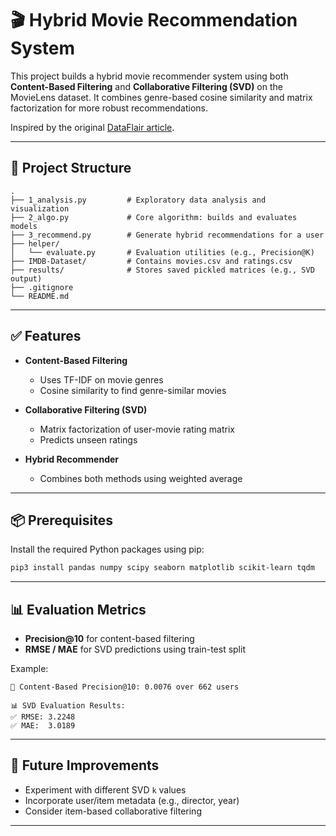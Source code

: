 # 🎬 Hybrid Movie Recommendation System

This project builds a hybrid movie recommender system using both **Content-Based Filtering** and **Collaborative Filtering (SVD)** on the MovieLens dataset. It combines genre-based cosine similarity and matrix factorization for more robust recommendations.

Inspired by the original [DataFlair article](https://data-flair.training/blogs/data-science-r-movie-recommendation-system/).

---

## 📁 Project Structure

```
.
├── 1_analysis.py         # Exploratory data analysis and visualization
├── 2_algo.py             # Core algorithm: builds and evaluates models
├── 3_recommend.py        # Generate hybrid recommendations for a user
├── helper/
│   └── evaluate.py       # Evaluation utilities (e.g., Precision@K)
├── IMDB-Dataset/         # Contains movies.csv and ratings.csv
├── results/              # Stores saved pickled matrices (e.g., SVD output)
├── .gitignore
└── README.md
```

---

## ✅ Features

- **Content-Based Filtering**  
  - Uses TF-IDF on movie genres  
  - Cosine similarity to find genre-similar movies

- **Collaborative Filtering (SVD)**  
  - Matrix factorization of user-movie rating matrix  
  - Predicts unseen ratings

- **Hybrid Recommender**  
  - Combines both methods using weighted average

---

## 📦 Prerequisites

Install the required Python packages using pip:

```bash
pip3 install pandas numpy scipy seaborn matplotlib scikit-learn tqdm
```

---

## 📊 Evaluation Metrics

- **Precision@10** for content-based filtering
- **RMSE / MAE** for SVD predictions using train-test split

Example:

```
🎯 Content-Based Precision@10: 0.0076 over 662 users

📊 SVD Evaluation Results:
✅ RMSE: 3.2248
✅ MAE:  3.0189
```

---

## 🚀 Future Improvements

- Experiment with different SVD `k` values
- Incorporate user/item metadata (e.g., director, year)
- Consider item-based collaborative filtering

---
